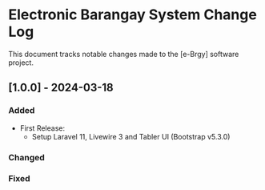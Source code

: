 
# Electronic Barangay System Change Log
This document tracks notable changes made to the [e-Brgy] software project.

## [1.0.0] - 2024-03-18
 
### Added
- First Release: 
    - Setup Laravel 11, Livewire 3 and Tabler UI (Bootstrap v5.3.0)
   
### Changed
 
### Fixed
 
